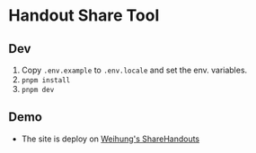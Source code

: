# Handout Share Tool

## Dev

1. Copy `.env.example` to `.env.locale` and set the env. variables.
2. `pnpm install`
3. `pnpm dev`

## Demo

- The site is deploy on [Weihung's ShareHandouts](https://handouts.wayneh.tw/)

